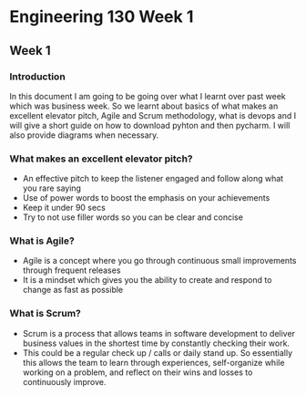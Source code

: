 # Engineering 130 Week 1
## Week 1

### Introduction
In this document I am going to be going over what I learnt over past week which was business week. So we learnt about basics of what makes an excellent elevator pitch, Agile and Scrum methodology, what is devops and I will give a short guide on how to download pyhton and then pycharm. I will also provide diagrams when necessary. 

### What makes an excellent elevator pitch?
- An effective pitch to keep the listener engaged and follow along what you rare saying 
- Use of power words to boost the emphasis on your achievements
- Keep it under 90 secs
- Try to not use filler words so you can be clear and concise

### What is Agile?
- Agile is a concept where you go through continuous small improvements through frequent releases
- It is a mindset which gives you the ability to create and respond to change as fast as possible


### What is Scrum? 

- Scrum is a process that allows teams in software development to deliver business values in the shortest time by constantly checking their work.
- This could be a regular check up / calls or daily stand up.  So essentially this allows the team to learn through experiences, self-organize while working on a problem, and reflect on their wins and losses to continuously improve.

